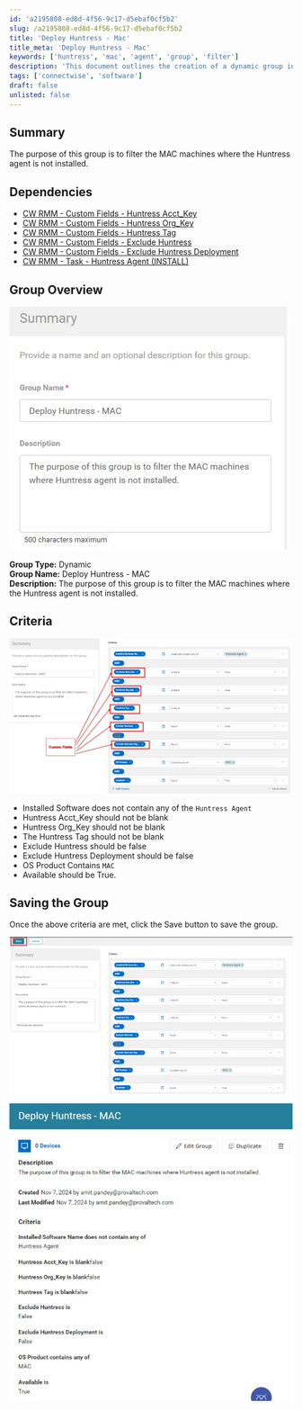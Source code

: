 ```yaml
---
id: 'a2195808-ed8d-4f56-9c17-d5ebaf0cf5b2'
slug: /a2195808-ed8d-4f56-9c17-d5ebaf0cf5b2
title: 'Deploy Huntress - Mac'
title_meta: 'Deploy Huntress - Mac'
keywords: ['huntress', 'mac', 'agent', 'group', 'filter']
description: 'This document outlines the creation of a dynamic group in ConnectWise RMM that filters MAC machines where the Huntress agent is not installed. It includes dependencies, criteria for group membership, and instructions for saving the group.'
tags: ['connectwise', 'software']
draft: false
unlisted: false
---
```


## Summary

The purpose of this group is to filter the MAC machines where the Huntress agent is not installed.

## Dependencies

- [CW RMM - Custom Fields - Huntress Acct_Key](/docs/b8ce44cf-a4a7-4b17-a292-43615b2b192a)
- [CW RMM - Custom Fields - Huntress Org_Key](/docs/00d66215-fe07-4bae-b6cb-d96a73486694)
- [CW RMM - Custom Fields - Huntress Tag](/docs/30690dec-ecd0-448f-8429-24a5d2854953)
- [CW RMM - Custom Fields - Exclude Huntress](/docs/a65dbf66-6cfe-4136-aba1-0b75b3068485)
- [CW RMM - Custom Fields - Exclude Huntress Deployment](/docs/caedfebd-73ec-43cb-a978-02283622f430)
- [CW RMM - Task - Huntress Agent (INSTALL)](/docs/e1f40d15-13f1-465e-9870-653927ad0434)

## Group Overview

![Image](../../../static/img/docs/a2195808-ed8d-4f56-9c17-d5ebaf0cf5b2/image_1.webp)

**Group Type:** Dynamic  
**Group Name:** Deploy Huntress - MAC  
**Description:** The purpose of this group is to filter the MAC machines where the Huntress agent is not installed.

## Criteria

![Image](../../../static/img/docs/a2195808-ed8d-4f56-9c17-d5ebaf0cf5b2/image_2.webp)

- Installed Software does not contain any of the `Huntress Agent`
- Huntress Acct_Key should not be blank
- Huntress Org_Key should not be blank
- The Huntress Tag should not be blank
- Exclude Huntress should be false
- Exclude Huntress Deployment should be false
- OS Product Contains `MAC`
- Available should be True.

## Saving the Group

Once the above criteria are met, click the Save button to save the group.

![Image](../../../static/img/docs/a2195808-ed8d-4f56-9c17-d5ebaf0cf5b2/image_3.webp)

![Image](../../../static/img/docs/a2195808-ed8d-4f56-9c17-d5ebaf0cf5b2/image_4.webp)
